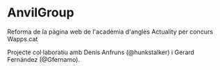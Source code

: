 # AnvilGroup
Reforma de la pàgina web de l'acadèmia d'anglès Actuality per concurs Wapps.cat

Projecte col·laboratiu amb Denís Anfruns (@hunkstalker) i Gerard Fernández (@Gfernamo).
